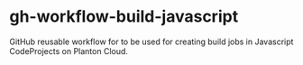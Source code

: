 # gh-workflow-build-javascript

GitHub reusable workflow for to be used for creating build jobs in Javascript CodeProjects on Planton Cloud.
